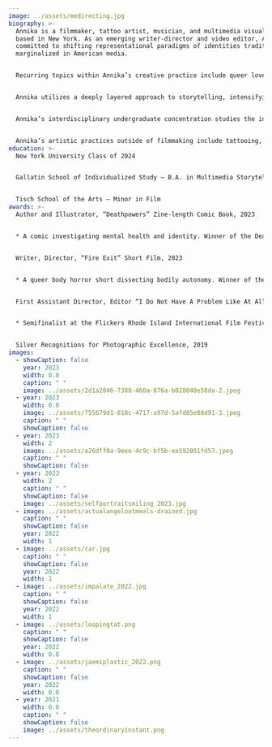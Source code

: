 ```yaml
---
image: ../assets/medirecting.jpg
biography: >-
  Annika is a filmmaker, tattoo artist, musician, and multimedia visual artist
  based in New York. As an emerging writer-director and video editor, Annika is
  committed to shifting representational paradigms of identities traditionally
  marginalized in American media. 


  Recurring topics within Annika’s creative practice include queer love and identity, issues of disability and mental health, and constructions of reality and selfhood in a technologized world. Annika’s filmmaking practice tells bold and subversive stories which propagate multidimensional representations—transforming minds and shifting cultural paradigms. 


  Annika utilizes a deeply layered approach to storytelling, intensifying visual and musical narratives through a process of fragmentation and collage, in order to evoke variable states of consciousness and subjectivities in perception. The result is a bold and energized body of work inviting dissection. 


  Annika’s interdisciplinary undergraduate concentration studies the intersection of filmmaking, psychology, philosophy, multimedia art, and writing, which ultimately guides them to produce artworks which probe the mind.


  Annika’s artistic practices outside of filmmaking include tattooing, poetry and prose, comics, music production, DJing, fine art, and textile design.
education: >-
  New York University Class of 2024


  Gallatin School of Individualized Study — B.A. in Multimedia Storytelling and States of Consciousness


  Tisch School of the Arts — Minor in Film
awards: >-
  Author and Illustrator, “Deathpowers” Zine-length Comic Book, 2023


  * A comic investigating mental health and identity. Winner of the Dean’s Award for Summer Research grant at NYU. 


  Writer, Director, “Fire Exit” Short Film, 2023


  * A queer body horror short dissecting bodily autonomy. Winner of the NYU Gallatin Film Alliance Pitch Award.


  First Assistant Director, Editor “I Do Not Have A Problem Like At All”, 2021


  * Semifinalist at the Flickers Rhode Island International Film Festival. 


  Silver Recognitions for Photographic Excellence, 2019
images:
  - showCaption: false
    year: 2023
    width: 0.8
    caption: " "
    image: ../assets/2d1a2046-7388-460a-876a-b028040e58da-2.jpeg
  - year: 2023
    width: 0.8
    image: ../assets/755679d1-818c-4717-a97d-5afd05e08d91-3.jpeg
    caption: " "
    showCaption: false
  - year: 2023
    width: 2
    image: ../assets/a26dff0a-9eee-4c9c-bf5b-ea592891fd57.jpeg
    caption: " "
    showCaption: false
  - year: 2023
    width: 2
    caption: " "
    showCaption: false
    image: ../assets/selfportraitsmiling_2023.jpg
  - image: ../assets/actualangeloatmeals-drained.jpg
    caption: " "
    showCaption: false
    year: 2022
    width: 1
  - image: ../assets/car.jpg
    caption: " "
    showCaption: false
    year: 2022
    width: 1
  - image: ../assets/impalate_2022.jpg
    caption: " "
    showCaption: false
    year: 2022
    width: 1
  - image: ../assets/loopingtat.png
    caption: " "
    showCaption: false
    year: 2022
    width: 0.8
  - image: ../assets/jaemiplastic_2022.png
    caption: " "
    showCaption: false
    year: 2022
    width: 0.8
  - year: 2021
    width: 0.8
    caption: " "
    showCaption: false
    image: ../assets/theordinaryinstant.png
---
```

